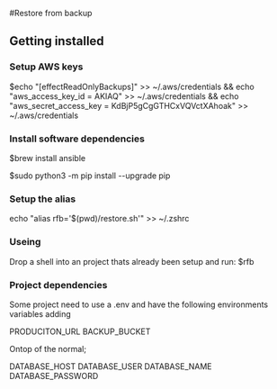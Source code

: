 #Restore from backup

## Getting installed

### Setup AWS keys

$echo "[effectReadOnlyBackups]" >> ~/.aws/credentials && echo "aws_access_key_id = AKIAQ" >> ~/.aws/credentials && echo "aws_secret_access_key = KdBjP5gCgGTHCxVQVctXAhoak" >> ~/.aws/credentials

### Install software dependencies
$brew install ansible

$sudo python3 -m pip install --upgrade pip

### Setup the alias

echo "alias rfb='$(pwd)/restore.sh'" >> ~/.zshrc

### Useing
Drop a shell into an project thats already been setup and run:
$rfb

### Project dependencies

Some project need to use a .env and have the following environments variables adding

PRODUCITON_URL
BACKUP_BUCKET

Ontop of the normal;

DATABASE_HOST
DATABASE_USER
DATABASE_NAME
DATABASE_PASSWORD
